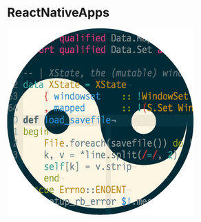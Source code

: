 # ReactNativeApps
[![solarized dualmode](https://github.com/altercation/solarized/raw/master/img/solarized-yinyang.png)](#features)